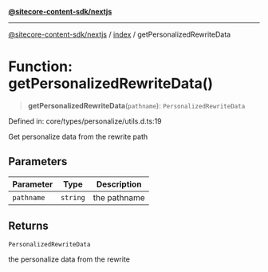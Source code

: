 [**@sitecore-content-sdk/nextjs**](../../README.md)

***

[@sitecore-content-sdk/nextjs](../../README.md) / [index](../README.md) / getPersonalizedRewriteData

# Function: getPersonalizedRewriteData()

> **getPersonalizedRewriteData**(`pathname`): `PersonalizedRewriteData`

Defined in: core/types/personalize/utils.d.ts:19

Get personalize data from the rewrite path

## Parameters

| Parameter | Type | Description |
| ------ | ------ | ------ |
| `pathname` | `string` | the pathname |

## Returns

`PersonalizedRewriteData`

the personalize data from the rewrite
